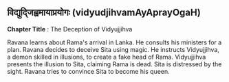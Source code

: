 ## विद्युद्जिह्वमायाप्रयोगः (vidyudjihvamAyAprayOgaH)
**Chapter Title** : The Deception of Vidyujjihva

Ravana learns about Rama's arrival in Lanka. He consults his ministers for a plan. Ravana decides to deceive Sita using magic. He instructs Vidyujjihva, a demon skilled in illusions, to create a fake head of Rama. Vidyujjihva presents the illusion to Sita, claiming Rama is dead. Sita is distressed by the sight. Ravana tries to convince Sita to become his queen.
